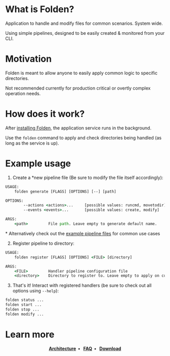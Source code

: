 # What is Folden?

Application to handle and modify files for common scenarios. System wide.

Using simple pipelines, designed to be easily created & monitored from your CLI.

# Motivation

Folden is meant to allow anyone to easily apply common logic to specific directories.

Not recommended currently for production critical or overtly complex operation needs.

# How does it work?

After [installing Folden](https://github.com/STRONG-MAD/Folden/releases), the application service runs in the background.

Use the `folden` command to apply and check directories being handled (as long as the service is up).

# Example usage

1. Create a *new pipeline file (Be sure to modify the file itself accordingly):

```cmd
USAGE:
    folden generate [FLAGS] [OPTIONS] [--] [path]

OPTIONS:
        --actions <actions>...     [possible values: runcmd, movetodir]
        --events <events>...       [possible values: create, modify]

ARGS:
    <path>         File path. Leave empty to generate default name.
```

\* Alternatively check out the [example pipeline files](examples/example_pipelines/execute_make.toml) for common use cases

2. Register pipeline to directory:

```cmd
USAGE:
    folden register [FLAGS] [OPTIONS] <FILE> [directory]

ARGS:
    <FILE>         Handler pipeline configuration file
    <directory>    Directory to register to. Leave empty to apply on current.
```

3. That's it! Interact with registered handlers (be sure to check out all options using `--help`):

```cmd
folden status ...
folden start ...
folden stop ...
folden modify ...
```

# Learn more

<p align="center">
  <strong>
    <a href="ARCHITECTURE.md">Architecture<a/>&nbsp;&nbsp;&bull;&nbsp;&nbsp;
    <a href="FAQ.md">FAQ<a/>&nbsp;&nbsp;&bull;&nbsp;&nbsp;
    <a href="https://github.com/STRONG-MAD/Folden/releases">Download<a/>
  </strong>
</p>
